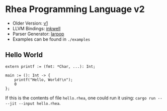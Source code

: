 # Rhea Programming Language v2

- Older Version: [v1](./v1)
- LLVM Bindings: [inkwell](https://github.com/TheDan64/inkwell)
- Parser Generator: [larpop](https://github.com/lalrpop/lalrpop)
- Examples can be found in `./examples`

## Hello World

```
extern printf := (fmt: *Char, ...): Int;

main := (): Int -> {
	printf("Hello, World!\n");
	0
};
```

If this is the contents of file `hello.rhea`, one
could run it using: `cargo run -- --jit --input hello.rhea`.



